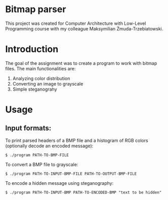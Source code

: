 # Bitmap parser
This project was created for Computer Architecture with Low-Level Programming course with my colleague Maksymilian Żmuda-Trzebiatowski.

# Introduction
The goal of the assignment was to create a program to work with bitmap files. The main functionalities are:
1. Analyzing  color distribution
2. Converting an image to grayscale
3. Simple steganograhy

# Usage
## Input formats:
To print parsed headers of a BMP file and a histogram of RGB colors (optionally decode an encoded message):

`$ ./program PATH-TO-BMP-FILE`
 
To convert a BMP file to grayscale:

`$ ./program PATH-TO-INPUT-BMP-FILE PATH-TO-OUTPUT-BMP-FILE`

To encode a hidden message using steganography:

`$ ./program PATH-TO-INPUT-BMP PATH-TO-ENCODED-BMP "text to be hidden"`
